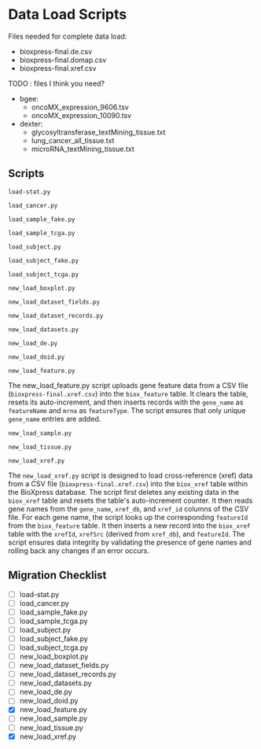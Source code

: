 # Data Load Scripts

Files needed for complete data load:

- bioxpress-final.de.csv
- bioxpress-final.domap.csv
- bioxpress-final.xref.csv

TODO : files I think you need?

- bgee:
  - oncoMX_expression_9606.tsv
  - oncoMX_expression_10090.tsv
- dexter:
  - glycosyltransferase_textMining_tissue.txt
  - lung_cancer_all_tissue.txt
  - microRNA_textMining_tissue.txt

## Scripts

`load-stat.py`

`load_cancer.py`

`load_sample_fake.py`

`load_sample_tcga.py`

`load_subject.py`

`load_subject_fake.py`

`load_subject_tcga.py`

`new_load_boxplot.py`

`new_load_dataset_fields.py`

`new_load_dataset_records.py`

`new_load_datasets.py`

`new_load_de.py`

`new_load_doid.py`

`new_load_feature.py`

The new_load_feature.py script uploads gene feature data from a CSV file (`bioxpress-final.xref.csv`) into the `biox_feature` table. It clears the table, resets its auto-increment, and then inserts records with the `gene_name` as `featureName` and `mrna` as `featureType`. The script ensures that only unique `gene_name` entries are added.

`new_load_sample.py`

`new_load_tissue.py`

`new_load_xref.py`

The `new_load_xref.py` script is designed to load cross-reference (xref) data from a CSV file (`bioxpress-final.xref.csv`) into the `biox_xref` table within the BioXpress database. The script first deletes any existing data in the `biox_xref` table and resets the table's auto-increment counter. It then reads gene names from the `gene_name`, `xref_db`, and `xref_id` columns of the CSV file. For each gene name, the script looks up the corresponding `featureId` from the `biox_feature` table. It then inserts a new record into the `biox_xref` table with the `xrefId`, `xrefSrc` (derived from `xref_db`), and `featureId`. The script ensures data integrity by validating the presence of gene names and rolling back any changes if an error occurs.

## Migration Checklist

- [ ] load-stat.py
- [ ] load_cancer.py
- [ ] load_sample_fake.py
- [ ] load_sample_tcga.py
- [ ] load_subject.py
- [ ] load_subject_fake.py
- [ ] load_subject_tcga.py
- [ ] new_load_boxplot.py
- [ ] new_load_dataset_fields.py
- [ ] new_load_dataset_records.py
- [ ] new_load_datasets.py
- [ ] new_load_de.py
- [ ] new_load_doid.py
- [x] new_load_feature.py
- [ ] new_load_sample.py
- [ ] new_load_tissue.py
- [x] new_load_xref.py
